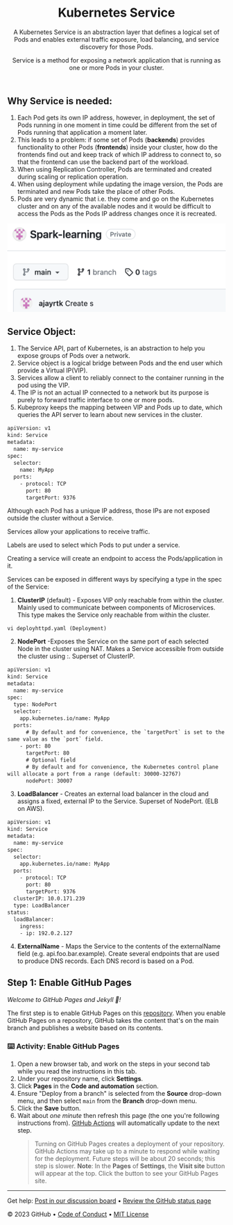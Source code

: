 <header>

# Kubernetes Service
A Kubernetes Service is an abstraction layer that defines a logical set of Pods and enables external traffic exposure, load balancing, and service discovery for those Pods.

Service is a method for exposing a network application that is running as one or more Pods in your cluster.
</header>

## Why Service is needed:

1. Each Pod gets its own IP address, however, in deployment, the set of Pods running in one moment in time could be different from the set of Pods running that application a moment later.
2. This leads to a problem: if some set of Pods (**backends**) provides functionality to other Pods (**frontends**) inside your cluster, how do the frontends find out and keep track of which IP address to connect to, so that the frontend can use the backend part of the workload.
3. When using Replication Controller, Pods are terminated and created during scaling or replication operation.
4. When using deployment while updating the image version, the Pods are terminated and new Pods take the place of other Pods.
5. Pods are very dynamic that i.e. they come and go on the Kubernetes cluster and on any of the available nodes and it would be difficult to   access the Pods as the Pods IP address changes once it is recreated.

![My Image](images/my-image.jpg)

## Service Object:
1. The Service API, part of Kubernetes, is an abstraction to help you expose groups of Pods over a network.
2. Service object is a logical bridge between Pods and the end user which provide a Virtual IP(VIP).
3. Services allow a client to reliably connect to the container running in the pod using the VIP.
4. The IP is not an actual IP connected to a network but its purpose is purely to forward traffic interface to one or more pods.
5. Kubeproxy keeps the mapping between VIP and Pods up to date, which queries the API server to learn about new services in the cluster.

```
apiVersion: v1
kind: Service
metadata:
  name: my-service
spec:
  selector:
    name: MyApp
  ports:
    - protocol: TCP
      port: 80
      targetPort: 9376
```

Although each Pod has a unique IP address, those IPs are not exposed outside the cluster without a Service. 

Services allow your applications to receive traffic. 

Labels are used to select which Pods to put under a service.

Creating a service will create an endpoint to access the Pods/application in it.

Services can be exposed in different ways by specifying a type in the spec of the Service:

1. **ClusterIP** (default) - Exposes VIP only reachable from within the cluster. Mainly used to communicate between components of Microservices. This type makes the Service only reachable from within the cluster.
```
vi deployhttpd.yaml (Deployment)
```
2. **NodePort** -Exposes the Service on the same port of each selected Node in the cluster using NAT. Makes a Service accessible from outside the cluster using <NodeIP>:<NodePort>. Superset of ClusterIP.
```
apiVersion: v1
kind: Service
metadata:
  name: my-service
spec:
  type: NodePort
  selector:
    app.kubernetes.io/name: MyApp
  ports:
      # By default and for convenience, the `targetPort` is set to the same value as the `port` field.
    - port: 80
      targetPort: 80
      # Optional field
      # By default and for convenience, the Kubernetes control plane will allocate a port from a range (default: 30000-32767)
      nodePort: 30007
  ```
3. **LoadBalancer** - Creates an external load balancer in the cloud and assigns a fixed, external IP to the Service. Superset of NodePort. (ELB on AWS).
```
apiVersion: v1
kind: Service
metadata:
  name: my-service
spec:
  selector:
    app.kubernetes.io/name: MyApp
  ports:
    - protocol: TCP
      port: 80
      targetPort: 9376
  clusterIP: 10.0.171.239
  type: LoadBalancer
status:
  loadBalancer:
    ingress:
    - ip: 192.0.2.127
```
4. **ExternalName** - Maps the Service to the contents of the externalName field (e.g. api.foo.bar.example). Create several endpoints that are used to produce DNS records. Each DNS record is based on a Pod.
   





## Step 1: Enable GitHub Pages

_Welcome to GitHub Pages and Jekyll :tada:!_

The first step is to enable GitHub Pages on this [repository](https://docs.github.com/en/get-started/quickstart/github-glossary#repository). When you enable GitHub Pages on a repository, GitHub takes the content that's on the main branch and publishes a website based on its contents.

### :keyboard: Activity: Enable GitHub Pages

1. Open a new browser tab, and work on the steps in your second tab while you read the instructions in this tab.
1. Under your repository name, click **Settings**.
1. Click **Pages** in the **Code and automation** section.
1. Ensure "Deploy from a branch" is selected from the **Source** drop-down menu, and then select `main` from the **Branch** drop-down menu.
1. Click the **Save** button.
1. Wait about _one minute_ then refresh this page (the one you're following instructions from). [GitHub Actions](https://docs.github.com/en/actions) will automatically update to the next step.
   > Turning on GitHub Pages creates a deployment of your repository. GitHub Actions may take up to a minute to respond while waiting for the deployment. Future steps will be about 20 seconds; this step is slower.
   > **Note**: In the **Pages** of **Settings**, the **Visit site** button will appear at the top. Click the button to see your GitHub Pages site.

<footer>

<!--
  <<< Author notes: Footer >>>
  Add a link to get support, GitHub status page, code of conduct, license link.
-->

---

Get help: [Post in our discussion board](https://github.com/skills/.github/discussions) &bull; [Review the GitHub status page](https://www.githubstatus.com/)

&copy; 2023 GitHub &bull; [Code of Conduct](https://www.contributor-covenant.org/version/2/1/code_of_conduct/code_of_conduct.md) &bull; [MIT License](https://gh.io/mit)

</footer>
